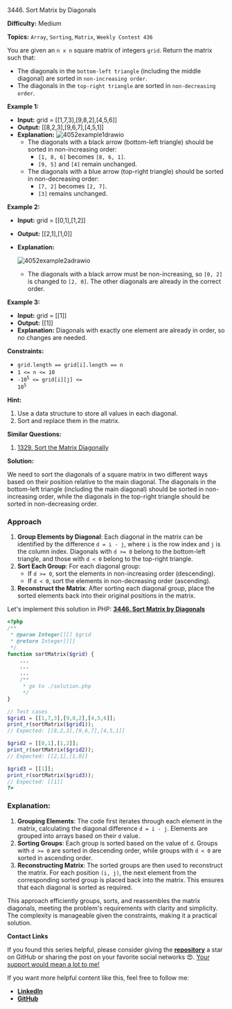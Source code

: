 3446\. Sort Matrix by Diagonals

**Difficulty:** Medium

**Topics:** `Array`, `Sorting`, `Matrix`, `Weekly Contest 436`

You are given an `n x n` square matrix of integers `grid`. Return the matrix such that:

- The diagonals in the `bottom-left triangle` (including the middle diagonal) are sorted in `non-increasing order`.
- The diagonals in the `top-right triangle` are sorted in `non-decreasing order`.


**Example 1:**

- **Input:** grid = [[1,7,3],[9,8,2],[4,5,6]]
- **Output:** [[8,2,3],[9,6,7],[4,5,1]]
- **Explanation:**
    ![4052example1drawio](https://assets.leetcode.com/uploads/2024/12/29/4052example1drawio.png)
    - The diagonals with a black arrow (bottom-left triangle) should be sorted in non-increasing order:
        - `[1, 8, 6]` becomes `[8, 6, 1]`.
        - `[9, 5]` and `[4]` remain unchanged.
    - The diagonals with a blue arrow (top-right triangle) should be sorted in non-decreasing order:
        - `[7, 2]` becomes `[2, 7]`.
        - `[3]` remains unchanged.


**Example 2:**

- **Input:** grid = [[0,1],[1,2]]
- **Output:** [[2,1],[1,0]]
- **Explanation:**

    ![4052example2adrawio](https://assets.leetcode.com/uploads/2024/12/29/4052example2adrawio.png)
    - The diagonals with a black arrow must be non-increasing, so `[0, 2]` is changed to `[2, 0]`. The other diagonals are already in the correct order.

**Example 3:**

- **Input:** grid = [[1]]
- **Output:** [[1]]
- **Explanation:** Diagonals with exactly one element are already in order, so no changes are needed.

**Constraints:**

- `grid.length == grid[i].length == n`
- `1 <= n <= 10`
- <code>-10<sup>5</sup> <= grid[i][j] <= 10<sup>5</sup></code>



**Hint:**
1. Use a data structure to store all values in each diagonal.
2. Sort and replace them in the matrix.



**Similar Questions:**
1. [1329. Sort the Matrix Diagonally](https://github.com/mah-shamim/leet-code-in-php/tree/main/algorithms/001329-sort-the-matrix-diagonally)






**Solution:**

We need to sort the diagonals of a square matrix in two different ways based on their position relative to the main diagonal. The diagonals in the bottom-left triangle (including the main diagonal) should be sorted in non-increasing order, while the diagonals in the top-right triangle should be sorted in non-decreasing order.

### Approach
1. **Group Elements by Diagonal**: Each diagonal in the matrix can be identified by the difference `d = i - j`, where `i` is the row index and `j` is the column index. Diagonals with `d >= 0` belong to the bottom-left triangle, and those with `d < 0` belong to the top-right triangle.
2. **Sort Each Group**: For each diagonal group:
    - If `d >= 0`, sort the elements in non-increasing order (descending).
    - If `d < 0`, sort the elements in non-decreasing order (ascending).
3. **Reconstruct the Matrix**: After sorting each diagonal group, place the sorted elements back into their original positions in the matrix.

Let's implement this solution in PHP: **[3446. Sort Matrix by Diagonals](https://github.com/mah-shamim/leet-code-in-php/tree/main/algorithms/003446-sort-matrix-by-diagonals/solution.php)**

```php
<?php
/**
 * @param Integer[][] $grid
 * @return Integer[][]
 */
function sortMatrix($grid) {
    ...
    ...
    ...
    /**
     * go to ./solution.php
     */
}

// Test cases
$grid1 = [[1,7,3],[9,8,2],[4,5,6]];
print_r(sortMatrix($grid1));
// Expected: [[8,2,3],[9,6,7],[4,5,1]]

$grid2 = [[0,1],[1,2]];
print_r(sortMatrix($grid2));
// Expected: [[2,1],[1,0]]

$grid3 = [[1]];
print_r(sortMatrix($grid3));
// Expected: [[1]]
?>
```

### Explanation:

1. **Grouping Elements**: The code first iterates through each element in the matrix, calculating the diagonal difference `d = i - j`. Elements are grouped into arrays based on their `d` value.
2. **Sorting Groups**: Each group is sorted based on the value of `d`. Groups with `d >= 0` are sorted in descending order, while groups with `d < 0` are sorted in ascending order.
3. **Reconstructing Matrix**: The sorted groups are then used to reconstruct the matrix. For each position `(i, j)`, the next element from the corresponding sorted group is placed back into the matrix. This ensures that each diagonal is sorted as required.

This approach efficiently groups, sorts, and reassembles the matrix diagonals, meeting the problem's requirements with clarity and simplicity. The complexity is manageable given the constraints, making it a practical solution.

**Contact Links**

If you found this series helpful, please consider giving the **[repository](https://github.com/mah-shamim/leet-code-in-php)** a star on GitHub or sharing the post on your favorite social networks 😍. [Your support would mean a lot to me!](https://arrivinglivelinesshop.com/xivbsatfw?key=a7e4ffd76750c3e2f4afa05276f66af7)

If you want more helpful content like this, feel free to follow me:

- **[LinkedIn](https://www.linkedin.com/in/arifulhaque/)**
- **[GitHub](https://github.com/mah-shamim)**